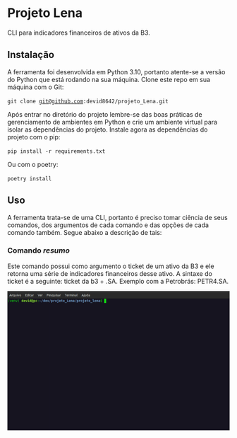 # Projeto Lena
CLI para indicadores financeiros de ativos da B3. 

## Instalação
A ferramenta foi desenvolvida em Python 3.10, portanto atente-se a versão do Python que está rodando na sua máquina. Clone este repo em sua máquina com o Git:

<code>git clone git@github.com:devid8642/projeto_Lena.git</code>

Após entrar no diretório do projeto lembre-se das boas práticas de gerenciamento de ambientes em Python e crie um ambiente virtual para isolar as dependências do projeto. Instale agora as dependências do projeto com o pip:

<code>pip install -r requirements.txt</code>

Ou com o poetry:

<code>poetry install</code>

## Uso
A ferramenta trata-se de uma CLI, portanto é preciso tomar ciência de seus comandos, dos argumentos de cada comando e das opções de cada comando também. Segue abaixo a descrição de tais:

### Comando <i>resumo</i>
Este comando possui como argumento o ticket de um ativo da B3 e ele retorna uma série de indicadores financeiros desse ativo. A sintaxe do ticket é a seguinte: ticket da b3 + .SA. Exemplo com a Petrobrás: PETR4.SA.

![](assests/demo_resumo.gif)
